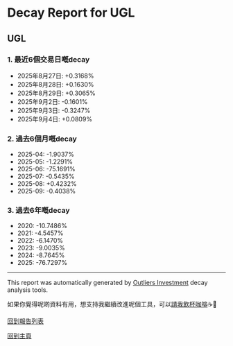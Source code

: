 # Decay Report for UGL

## UGL

### 1. 最近6個交易日嘅decay

- 2025年8月27日: +0.3168%
- 2025年8月28日: +0.1630%
- 2025年8月29日: +0.3065%
- 2025年9月2日: -0.1601%
- 2025年9月3日: -0.3247%
- 2025年9月4日: +0.0809%

### 2. 過去6個月嘅decay

- 2025-04: -1.9037%
- 2025-05: -1.2291%
- 2025-06: -75.1691%
- 2025-07: -0.5435%
- 2025-08: +0.4232%
- 2025-09: -0.4038%

### 3. 過去6年嘅decay

- 2020: -10.7486%
- 2021: -4.5457%
- 2022: -6.1470%
- 2023: -9.0035%
- 2024: -8.7645%
- 2025: -76.7297%

------------------------------
This report was automatically generated by [Outliers Investment](https://outliersecon.github.io/Outliers-Investment/) decay analysis tools.

如果你覺得呢啲資料有用，想支持我繼續改進呢個工具，可以[請我飲杯咖啡](https://buymeacoffee.com/outliersecon)☕🙏

[回到報告列表](https://outliersecon.github.io/Outliers-Investment/reports/reports_public)

[回到主頁](https://outliersecon.github.io/Outliers-Investment/)